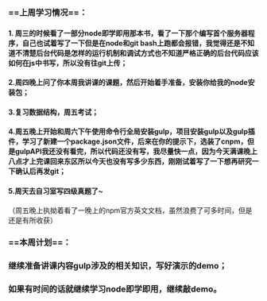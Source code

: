 ### ==上周学习情况==：
#### 1. 周三的时候看了一部分node即学即用那本书，看了一下那个编写首个服务器程序，自己也试着写了一下但是在node和git bash上跑都会报错，我觉得还是不知道不清楚后台代码是怎样的运行机制和调试方式也不知道严格正确的后台代码应该如何在js中书写，所以没有往git上传；
#### 2.周四晚上问了你本周我讲课的课题，然后开始着手准备，安装你给我的node安装包；
#### 3.复习数据结构，周五考试；
#### 4.周五晚上开始和周六下午使用命令行全局安装gulp，项目安装gulp以及gulp插件，学习了新建一个package.json文件，后来在你的提示下，选装了cnpm，但是gulpAPI我还没有看完，所以代码还没有写，我尽量快一点，因为今天满课晚上八点才上完课回来东区所以今天也没有写多少东西，刚刚试着写了一下想再研究一下确认后再发git；
#### 5.周天去自习室写四级真题了~
（周五晚上执拗着看了一晚上的npm官方英文文档，虽然浪费了可多时间，但是还是有所收获）

### ==本周计划==：
### 继续准备讲课内容gulp涉及的相关知识，写好演示的demo；
### 如果有时间的话就继续学习node即学即用，继续敲demo。